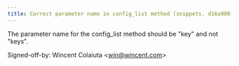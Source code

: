 ```yaml
---
title: Correct parameter name in config_list method (snippets, d16a900)
---
```


The parameter name for the config\_list method should be "key" and not "keys".

Signed-off-by: Wincent Colaiuta &lt;win@wincent.com&gt;
